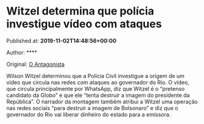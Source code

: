 
# Witzel determina que polícia investigue vídeo com ataques

Published at: **2019-11-02T14:48:56+00:00**

Author: ****

Original: [O Antagonista](https://www.oantagonista.com/brasil/witzel-determina-que-policia-investigue-video-com-ataques/)

Wilson Witzel determinou que a Polícia Civil investigue a origem de um vídeo que circula nas redes com ataques ao governador do Rio.
O vídeo, que circula principalmente por WhatsApp, diz que Witzel é o “pretenso candidato da Globo” e que ele “tenta destruir a imagem do presidente da República”.
O narrador da montagem também atribui a Witzel uma operação nas redes sociais “para destruir a imagem de Bolsonaro” e diz que o governador do Rio vai liberar dinheiro do estado para a emissora.
